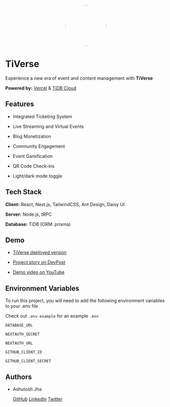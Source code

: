 <p align="center">
  <a href="https://tiverse.vercel.app">
    <picture>
      <source media="(prefers-color-scheme: dark)" srcset="https://assets.vercel.com/image/upload/v1662130559/nextjs/Icon_dark_background.png">
      <img src="https://tiverse.vercel.app/circle.png" height="128" style="border-radius: 50%;">
    </picture>
  </a>
</p>

# TiVerse

Experience a new era of event and content management with **TiVerse**

**Powered by:** [Vercel](https://vercel.com/) & [TiDB Cloud](https://tidbcloud.com/)
## Features

- Integrated Ticketing System

- Live Streaming and Virtual Events

- Blog Monetization

- Community Engagement

- Event Gamification

- QR Code Check-ins

- Light/dark mode toggle
## Tech Stack

**Client:** React, Next.js, TailwindCSS, Ant Design, Daisy UI

**Server:** Node.js, tRPC

**Database:** TiDB (ORM: prisma)


## Demo

- [TiVerse deployed version](https://tiverse.vercel.app/)

- [Project story on DevPost](https://devpost.com/software/tiverse)

- [Demo video on YouTube](https://youtu.be/wleUp3WFCB4)


## Environment Variables

To run this project, you will need to add the following environment variables to your .env file

Check out `.env.example` for an example `.env`


`DATABASE_URL`

`NEXTAUTH_SECRET`

`NEXTAUTH_URL`

`GITHUB_CLIENT_ID`

`GITHUB_CLIENT_SECRET`


## Authors

- Ashutosh Jha 
    
    [GitHub](https://www.github.com/ashutosh887)   [LinkedIn](https://www.linkedin.com/in/ashutosh887/)  [Twitter](https://twitter.com/ashutosh887_) 
